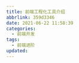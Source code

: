 ```yaml
---
title: 前端工程化工具介绍
abbrlink: 359d3346
date: 2021-06-22 11:58:39
categories:
  - 前端开发
tags:
  - 前端进阶
updated:
---
```


